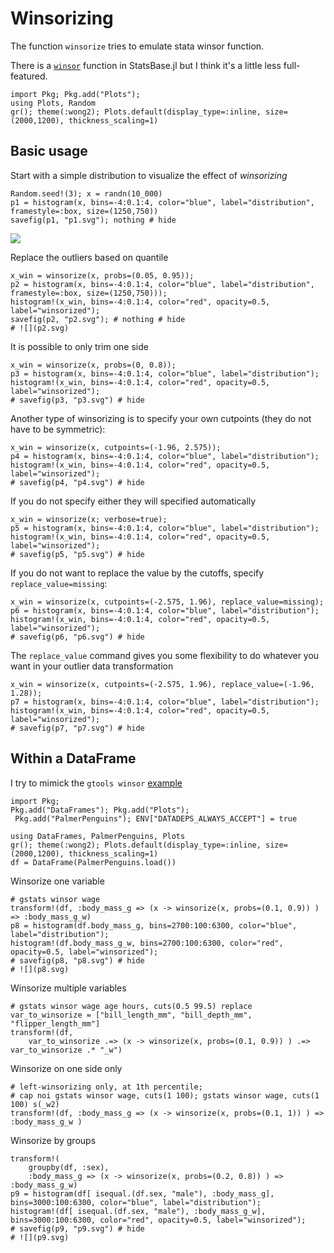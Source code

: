 # Winsorizing

The function `winsorize` tries to emulate stata winsor function.

There is a [`winsor`](https://juliastats.org/StatsBase.jl/stable/robust/#StatsBase.winsor) function in StatsBase.jl but I think it's a little less full-featured.


```@setup hist
import Pkg; Pkg.add("Plots");
using Plots, Random
gr(); theme(:wong2); Plots.default(display_type=:inline, size=(2000,1200), thickness_scaling=1)
```


## Basic usage

Start with a simple distribution to visualize the effect of *winsorizing*
```@example hist
Random.seed!(3); x = randn(10_000)
p1 = histogram(x, bins=-4:0.1:4, color="blue", label="distribution", framestyle=:box, size=(1250,750))
savefig(p1, "p1.svg"); nothing # hide
```

![](p1.svg)


Replace the outliers based on quantile
```@example hist; continued=true
x_win = winsorize(x, probs=(0.05, 0.95));
p2 = histogram(x, bins=-4:0.1:4, color="blue", label="distribution", framestyle=:box, size=(1250,750))); 
histogram!(x_win, bins=-4:0.1:4, color="red", opacity=0.5, label="winsorized");
savefig(p2, "p2.svg"); # nothing # hide
# ![](p2.svg)
```




It is possible to only trim one side
```@example hist; continued=true
x_win = winsorize(x, probs=(0, 0.8));
p3 = histogram(x, bins=-4:0.1:4, color="blue", label="distribution"); 
histogram!(x_win, bins=-4:0.1:4, color="red", opacity=0.5, label="winsorized");
# savefig(p3, "p3.svg") # hide
```



Another type of winsorizing is to specify your own cutpoints (they do not have to be symmetric):
```@example hist; continued=true
x_win = winsorize(x, cutpoints=(-1.96, 2.575));
p4 = histogram(x, bins=-4:0.1:4, color="blue", label="distribution"); 
histogram!(x_win, bins=-4:0.1:4, color="red", opacity=0.5, label="winsorized");
# savefig(p4, "p4.svg") # hide
```



If you do not specify either they will specified automatically
```@example hist; continued=true
x_win = winsorize(x; verbose=true);
p5 = histogram(x, bins=-4:0.1:4, color="blue", label="distribution"); 
histogram!(x_win, bins=-4:0.1:4, color="red", opacity=0.5, label="winsorized");
# savefig(p5, "p5.svg") # hide
```



If you do not want to replace the value by the cutoffs, specify `replace_value=missing`:
```@example hist; continued=true
x_win = winsorize(x, cutpoints=(-2.575, 1.96), replace_value=missing);
p6 = histogram(x, bins=-4:0.1:4, color="blue", label="distribution"); 
histogram!(x_win, bins=-4:0.1:4, color="red", opacity=0.5, label="winsorized");
# savefig(p6, "p6.svg") # hide
```



The `replace_value` command gives you some flexibility to do whatever you want in your outlier data transformation
```@example hist; continued=true
x_win = winsorize(x, cutpoints=(-2.575, 1.96), replace_value=(-1.96, 1.28));
p7 = histogram(x, bins=-4:0.1:4, color="blue", label="distribution"); 
histogram!(x_win, bins=-4:0.1:4, color="red", opacity=0.5, label="winsorized");
# savefig(p7, "p7.svg") # hide
```



## Within a DataFrame

I try to mimick the `gtools winsor` [example](https://raw.githubusercontent.com/mcaceresb/stata-gtools/master/docs/examples/gstats_winsor.do)

```@setup dataframe
import Pkg; 
Pkg.add("DataFrames"); Pkg.add("Plots");
 Pkg.add("PalmerPenguins"); ENV["DATADEPS_ALWAYS_ACCEPT"] = true
```


```@example dataframe
using DataFrames, PalmerPenguins, Plots
gr(); theme(:wong2); Plots.default(display_type=:inline, size=(2000,1200), thickness_scaling=1)
df = DataFrame(PalmerPenguins.load())
```

Winsorize one variable
```@example dataframe; continued=true
# gstats winsor wage
transform!(df, :body_mass_g => (x -> winsorize(x, probs=(0.1, 0.9)) ) => :body_mass_g_w)
p8 = histogram(df.body_mass_g, bins=2700:100:6300, color="blue", label="distribution"); 
histogram!(df.body_mass_g_w, bins=2700:100:6300, color="red", opacity=0.5, label="winsorized");
# savefig(p8, "p8.svg") # hide
# ![](p8.svg)
```


Winsorize multiple variables
```@example dataframe; continued=true
# gstats winsor wage age hours, cuts(0.5 99.5) replace
var_to_winsorize = ["bill_length_mm", "bill_depth_mm", "flipper_length_mm"]
transform!(df, 
    var_to_winsorize .=> (x -> winsorize(x, probs=(0.1, 0.9)) ) .=> var_to_winsorize .* "_w")
```

Winsorize on one side only
```@example dataframe; continued=true
# left-winsorizing only, at 1th percentile; 
# cap noi gstats winsor wage, cuts(1 100); gstats winsor wage, cuts(1 100) s(_w2)
transform!(df, :body_mass_g => (x -> winsorize(x, probs=(0.1, 1)) ) => :body_mass_g_w )
```

Winsorize by groups
```@example dataframe; continued=true
transform!(
    groupby(df, :sex),
    :body_mass_g => (x -> winsorize(x, probs=(0.2, 0.8)) ) => :body_mass_g_w)
p9 = histogram(df[ isequal.(df.sex, "male"), :body_mass_g], bins=3000:100:6300, color="blue", label="distribution"); 
histogram!(df[ isequal.(df.sex, "male"), :body_mass_g_w], bins=3000:100:6300, color="red", opacity=0.5, label="winsorized");
# savefig(p9, "p9.svg") # hide
# ![](p9.svg)
```





